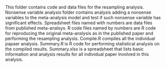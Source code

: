 This folder contains code and data files for the resampling analysis. Nonsense variable analysis folder contains analysis adding a nonsense variables to the meta-analysis model and test if such nonsense variable has significant effects. Spreadsheet files named with numbers are data files from published meta-analsys. R code files named by numbers are R code for reproducing the original meta-anslysis as in the published paper and performing the resampling analysis. Compile.R compiles all the individual papaer analysis. Summary.R is R code for performing statistical analysis on the compiled results. Summary.xlsx is a spreadsheet that lists basic information and analysis results for all individual paper involved in this analysis.
